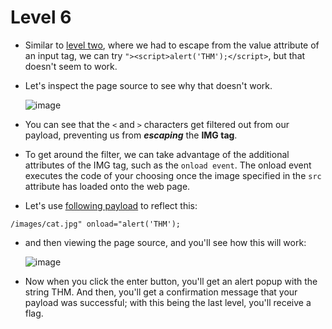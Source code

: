 # Level 6

- Similar to [level two](https://github.com/ShubhamJagtap2000/Cross-site-Scripting/tree/main/11%20-%20Perfecting%20Your%20Payload/Level%202), where we had to escape from the value attribute of an input tag, we can try `"><script>alert('THM');</script>`, but that doesn't seem to work. 

- Let's inspect the page source to see why that doesn't work. 

  ![image](https://user-images.githubusercontent.com/63872951/186453749-e401ec73-650b-4d6a-be32-a90fc4efb99a.png)

- You can see that the `<` and `>` characters get filtered out from our payload, preventing us from ***escaping*** the **IMG tag**. 

- To get around the filter, we can take advantage of the additional attributes of the IMG tag, such as the `onload event`. The onload event executes the code of your choosing once the image specified in the `src` attribute has loaded onto the web page.

- Let's use [following payload](https://github.com/ShubhamJagtap2000/Cross-site-Scripting/blob/main/11%20-%20Perfecting%20Your%20Payload/Payload%20List/Level6.js) to reflect this:
```
/images/cat.jpg" onload="alert('THM'); 
```

- and then viewing the page source, and you'll see how this will work:

  ![image](https://user-images.githubusercontent.com/63872951/186454725-42f7e66a-20e4-4f61-81e6-9183d0ea050d.png)

- Now when you click the enter button, you'll get an alert popup with the string THM. And then, you'll get a confirmation message that your payload was successful; with this being the last level, you'll receive a flag. 

